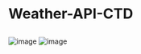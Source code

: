 # Weather-API-CTD
## <i class="fa fa-info-circle"></i>
![image](https://github.com/user-attachments/assets/72d6fcc2-f347-4a0e-8084-fbcb29d34042)
![image](https://github.com/user-attachments/assets/1ea4a088-049c-43fe-9e5b-fed718abc221)

